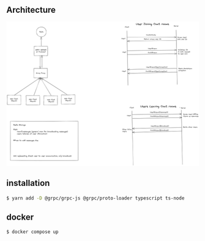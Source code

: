 ## Architecture
![diagram](./doc/architecture-diagram.png)

## installation
```sh
$ yarn add -D @grpc/grpc-js @grpc/proto-loader typescript ts-node
```

## docker
```shell
$ docker compose up
```

